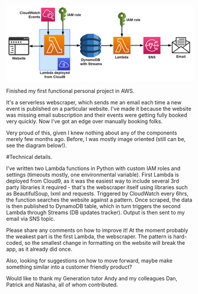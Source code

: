 ![](diagram.png)

Finished my first functional personal project in AWS. 

It's a serverless webscraper, which sends me an email each time a new event is published on a particular website. I've made it because the website was missing email subscription and their events were getting fully booked very quickly. Now I've got an edge over manually booking folks.

Very proud of this, given I knew nothing about any of the components merely few months ago. Before, I was mostly image oriented (still can be, see the diagram below!). 

#Technical details.

I've written two Lambda functions in Python with custom IAM roles and settings (timeouts mostly, one environmental variable). First Lambda is deployed from Cloud9, as it was the easiest way to include several 3rd party libraries it required - that's the webscraper itself using libraries such as BeautifulSoup, lxml and requests. Triggered by CloudWatch every 6hrs, the function searches the website against a pattern. Once scraped, the data is then published to DynamoDB table, which in turn triggers the second Lambda through Streams (DB updates tracker). Output is then sent to my email via SNS topic.

Please share any comments on how to improve it! At the moment probably the weakest part is the first Lambda, the webscraper. The pattern is hard-coded, so the smallest change in formatting on the website will break the app, as it already did once. 

Also, looking for suggestions on how to move forward, maybe make something similar into a customer friendly product?



Would like to thank my Generation tutor Andy and my colleagues Dan, Patrick and Natasha, all of whom contributed.
